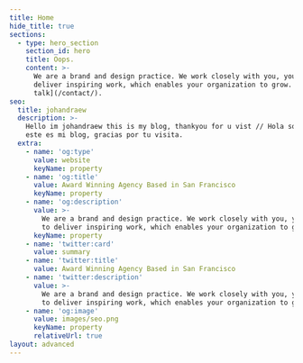 ```yaml
---
title: Home
hide_title: true
sections:
  - type: hero_section
    section_id: hero
    title: Oops.
    content: >-
      We are a brand and design practice. We work closely with you, your team to
      deliver inspiring work, which enables your organization to grow. [Let's
      talk](/contact/).
seo:
  title: johandraew
  description: >-
    Hello im johandraew this is my blog, thankyou for u vist // Hola soy johan
    este es mi blog, gracias por tu visita.
  extra:
    - name: 'og:type'
      value: website
      keyName: property
    - name: 'og:title'
      value: Award Winning Agency Based in San Francisco
      keyName: property
    - name: 'og:description'
      value: >-
        We are a brand and design practice. We work closely with you, your team
        to deliver inspiring work, which enables your organization to grow.
      keyName: property
    - name: 'twitter:card'
      value: summary
    - name: 'twitter:title'
      value: Award Winning Agency Based in San Francisco
    - name: 'twitter:description'
      value: >-
        We are a brand and design practice. We work closely with you, your team
        to deliver inspiring work, which enables your organization to grow.
    - name: 'og:image'
      value: images/seo.png
      keyName: property
      relativeUrl: true
layout: advanced
---
```

